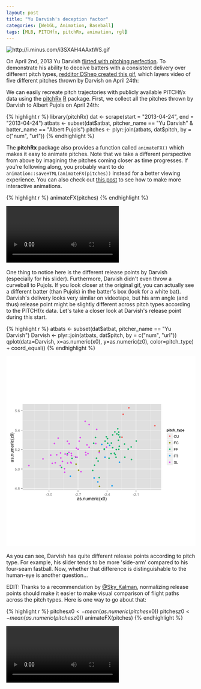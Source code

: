 ```yaml
---
layout: post
title: "Yu Darvish's deception factor"
categories: [WebGL, Animation, Baseball]
tags: [MLB, PITCHfx, pitchRx, animation, rgl]
---
```




<span class='marginnote'>
  <img src="http://i.minus.com/i3SXAH4AAxtWS.gif" alt="http://i.minus.com/i3SXAH4AAxtWS.gif">
</span>

On April 2nd, 2013 Yu Darvish [flirted with pitching
perfection](http://sports.yahoo.com/news/yu-darvish-loses-perfect-game-030913556--mlb.html). To demonstrate his ability to deceive batters with a consistent delivery over different pitch types, [redditor DShep created this
gif](http://www.reddit.com/r/baseball/comments/1d2z6d/all_of_darvishs_primary_pitches_at_once/), which layers video of five different pitches thrown by Darvish on April 24th:

We can easily recreate pitch trajectories with publicly available PITCHf/x data using the [pitchRx](http://cran.r-project.org/web/packages/pitchRx/) [R](http://cran.r-project.org) package. First, we collect all the pitches thrown by Darvish to Albert Pujols on April 24th:


{% highlight r %}
library(pitchRx)
dat <- scrape(start = "2013-04-24", end = "2013-04-24")
atbats <- subset(dat$atbat, pitcher_name == "Yu Darvish" & 
                batter_name == "Albert Pujols")
pitches <- plyr::join(atbats, dat$pitch, by = c("num", "url"))
{% endhighlight %}

The **pitchRx** package also provides a function called `animateFX()` which makes it easy to animate pitches. 
 Note that we take a different perspective from above by imagining the pitches coming closer as time progresses. 
<span class='marginnote'>
If you're following along, you probably want to do `animation::saveHTML(animateFX(pitches))` instead for a better viewing experience. You can also check out [this post](http://cpsievert.github.io/baseballR/20140818/) to see how to make more interactive animations.
</span>


{% highlight r %}
animateFX(pitches)
{% endhighlight %}

<video   controls loop><source src="/figure/2013-05-15-yu-darvishs-deception-factor/ani-.webm" />video of chunk ani</video>

One thing to notice here is the different release points by Darvish (especially for his slider). Furthermore, Darvish didn't even throw a curveball to Pujols. If you look closer at the original gif, you can actually see a different batter (than Pujols) in the batter's box (look for a white bat). Darvish's delivery looks very similar on videotape, but his arm angle (and thus) release point might be slightly different across pitch types according to the PITCHf/x data. Let's take a closer look at Darvish's release point during this start.


{% highlight r %}
atbats <- subset(dat$atbat, pitcher_name == "Yu Darvish")
Darvish <- plyr::join(atbats, dat$pitch, by = c("num", "url"))
qplot(data=Darvish, x=as.numeric(x0), y=as.numeric(z0), color=pitch_type) +
  coord_equal()
{% endhighlight %}

<div class="rimage default"><img src="/figure/2013-05-15-yu-darvishs-deception-factor/release-1.png" title="plot of chunk release" alt="plot of chunk release" class="plot" /></div>

As you can see, Darvish has quite different release points according to pitch type. For example, his slider tends to be more 'side-arm' compared to his four-seam fastball. Now, whether that difference is distinguishable to the human-eye is another question...

EDIT: Thanks to a recommendation by [@Sky_Kalman](https://twitter.com/Sky_Kalkman), normalizing release points should make it easier to make visual comparison of flight paths across the pitch types. Here is one way to go about that:


{% highlight r %}
pitches$x0 <- mean(as.numeric(pitches$x0))
pitches$z0 <- mean(as.numeric(pitches$z0))
animateFX(pitches)
{% endhighlight %}

<video   controls loop><source src="/figure/2013-05-15-yu-darvishs-deception-factor/normalized-.webm" />video of chunk normalized</video>
